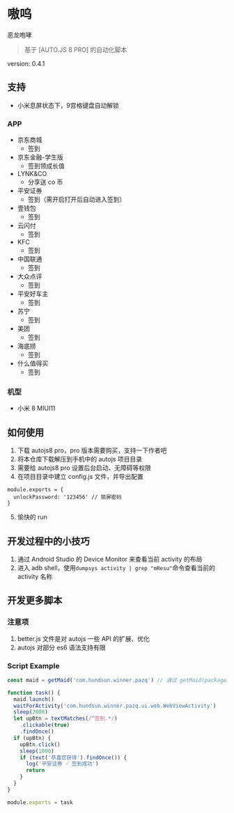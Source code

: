 # 嗷呜

恶龙咆哮

> 基于 [AUTO.JS 8 PRO] 的自动化脚本

version: 0.4.1

## 支持

- 小米息屏状态下，9宫格键盘自动解锁

### APP

- 京东商城
  - 签到
- 京东金融-学生版
  - 签到领成长值
- LYNK&CO
  - 分享送 co 币
- 平安证券
  - 签到（需开启打开后自动进入签到）
- 壹钱包
  - 签到
- 云闪付
  - 签到
- KFC
  - 签到
- 中国联通
  - 签到
- 大众点评
  - 签到
- 平安好车主
  - 签到
- 苏宁
  - 签到
- 美团
  - 签到
- 海底捞
  - 签到
- 什么值得买
  - 签到

### 机型

- 小米 8 MIUI11

## 如何使用

1. 下载 autojs8 pro，pro 版本需要购买，支持一下作者吧
2. 将本仓库下载解压到手机中的 autojs 项目目录
3. 需要给 autojs8 pro 设置后台启动、无障碍等权限
4. 在项目目录中建立 config.js 文件，并导出配置

```
module.exports = {
  unlockPassword: '123456' // 锁屏密码
}
```

5. 愉快的 run

## 开发过程中的小技巧

1. 通过 Android Studio 的 Device Monitor 来查看当前 activity 的布局
2. 进入 adb shell，使用`dumpsys activity | grep "mResu"`命令查看当前的 activity 名称

## 开发更多脚本

### 注意项

1. better.js 文件是对 autojs 一些 API 的扩展、优化
2. autojs 对部分 es6 语法支持有限

### Script Example

```javascript
const maid = getMaid('com.hundsun.winner.pazq') // 通过 getMaid(packageName) 来创建一个 APP 女仆，负责启动 APP、关闭 APP 等

function task() {
  maid.launch()
  waitForActivity('com.hundsun.winner.pazq.ui.web.WebViewActivity')
  sleep(2000)
  let upBtn = textMatches(/^签到.*/)
    .clickable(true)
    .findOnce()
  if (upBtn) {
    upBtn.click()
    sleep(1000)
    if (text('恭喜您获得').findOnce()) {
      log('平安证券 - 签到成功')
      return
    }
  }
}

module.exports = task
```
